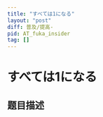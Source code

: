 ```yaml
---
title: "すべては1になる"
layout: "post"
diff: 普及/提高-
pid: AT_fuka_insider
tag: []
---
```


# すべては1になる

## 题目描述

[problemUrl]: https://atcoder.jp/contests/fuka5/tasks/fuka_insider



